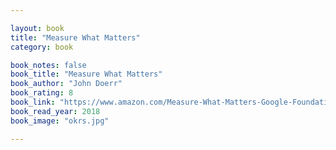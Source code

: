 ```yaml
---

layout: book
title: "Measure What Matters"
category: book

book_notes: false
book_title: "Measure What Matters"
book_author: "John Doerr"
book_rating: 8
book_link: "https://www.amazon.com/Measure-What-Matters-Google-Foundation/dp/0525536221"
book_read_year: 2018
book_image: "okrs.jpg"

---
```

